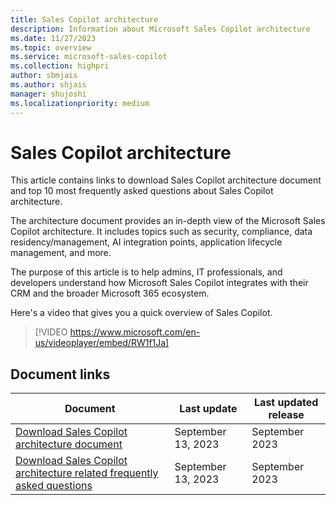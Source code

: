 ```yaml
---
title: Sales Copilot architecture
description: Information about Microsoft Sales Copilot architecture
ms.date: 11/27/2023
ms.topic: overview
ms.service: microsoft-sales-copilot
ms.collection: highpri
author: sbmjais
ms.author: shjais
manager: shujoshi
ms.localizationpriority: medium
---
```


# Sales Copilot architecture

This article contains links to download Sales Copilot architecture document and top 10 most frequently asked questions about Sales Copilot architecture.

The architecture document provides an in-depth view of the Microsoft Sales Copilot architecture. It includes topics such as security, compliance, data residency/management, AI integration points, application lifecycle management, and more. 

The purpose of this article is to help admins, IT professionals, and developers understand how Microsoft Sales Copilot integrates with their CRM and the broader Microsoft 365 ecosystem.

Here's a video that gives you a quick overview of Sales Copilot.

> [!VIDEO https://www.microsoft.com/en-us/videoplayer/embed/RW1f1Ja]

## Document links

|Document|Last update|Last updated release|
|--------|----------|--------------|
|[Download Sales Copilot architecture document](https://go.microsoft.com/fwlink/p/?linkid=2230905)|September 13, 2023|September 2023|
|[Download Sales Copilot architecture related frequently asked questions](https://go.microsoft.com/fwlink/p/?linkid=2230849)|September 13, 2023|September 2023|
